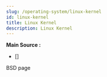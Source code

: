 ```yaml
---
slug: /operating-system/linux-kernel
id: linux-kernel
title: Linux Kernel
description: Linux Kernel
---
```


**Main Source :**

- [] 

BSD page
